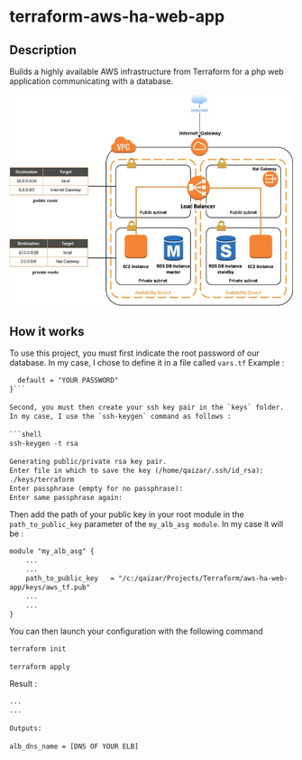 # terraform-aws-ha-web-app

## Description

Builds a highly available AWS infrastructure from Terraform for a php web application communicating with a database.

![infrastructure schema](./imgs/diagram.jpg)

## How it works 

To use this project, you must first indicate the root password of our database. In my case, I chose to define it in a file called `vars.tf` Example :

```variable "db_password" {
  default = "YOUR PASSWORD"
}```

Second, you must then create your ssh key pair in the `keys` folder. In my case, I use the `ssh-keygen` command as follows :

```shell
ssh-keygen -t rsa

Generating public/private rsa key pair.
Enter file in which to save the key (/home/qaizar/.ssh/id_rsa): ./keys/terraform
Enter passphrase (empty for no passphrase): 
Enter same passphrase again: 
```

Then add the path of your public key in your root module in the `path_to_public_key` parameter of the `my_alb_asg module`. In my case it will be :

```hcl
module "my_alb_asg" {
    ...
    ...
    path_to_public_key   = "/c:/qaizar/Projects/Terraform/aws-ha-web-app/keys/aws_tf.pub"
    ...
    ...
}
```

You can then launch your configuration with the following command

```shell
terraform init 

terraform apply
```

Result :

```
...
...

Outputs:

alb_dns_name = [DNS OF YOUR ELB] 
```